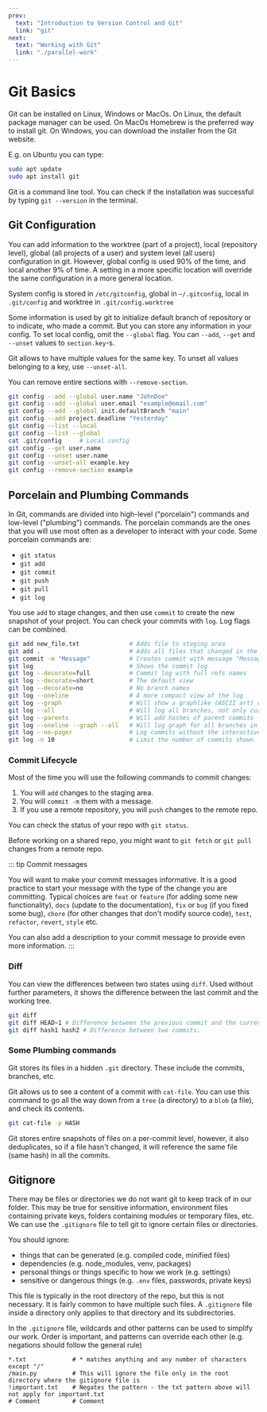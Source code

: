```yaml
---
prev:
  text: "Introduction to Version Control and Git"
  link: "git"
next:
  text: "Working with Git"
  link: "./parallel-work"
---
```


# Git Basics

Git can be installed on Linux, Windows or MacOs. On Linux, the default package manager can be used. On MacOs Homebrew is the preferred way to install git. On Windows, you can download the installer from the Git website.

E.g. on Ubuntu you can type:

```bash
sudo apt update
sudo apt install git
```

Git is a command line tool. You can check if the installation was successful by typing `git --version` in the terminal.

## Git Configuration

You can add information to the worktree (part of a project), local (repository level), global (all projects of a user) and system level (all users) configuration in git. However, global config is used 90% of the time, and local another 9% of time. A setting in a more specific location will override the same configuration in a more general location.

System config is stored in `/etc/gitconfig`, global in `~/.gitconfig`, local in `.git/config` and worktree in `.git/config.worktree`

Some information is used by git to initialize default branch of repository or to indicate, who made a commit. But you can store any information in your config. To set local config, omit the `--global` flag. You can `--add`, `--get` and `--unset` values to `section.key`-s.

Git allows to have multiple values for the same key. To unset all values belonging to a key, use `--unset-all`.

You can remove entire sections with `--remove-section`.

```bash
git config --add --global user.name "JohnDoe"
git config --add --global user.email "example@email.com"
git config --add --global init.defaultBranch "main"
git config --add project.deadline "Yesterday"
git config --list --local
git config --list --global
cat .git/config     # Local config
git config --get user.name
git config --unset user.name
git config --unset-all example.key
git config --remove-section example
```

## Porcelain and Plumbing Commands

In Git, commands are divided into high-level ("porcelain") commands and low-level ("plumbing") commands. The porcelain commands are the ones that you will use most often as a developer to interact with your code. Some porcelain commands are:

- `git status`
- `git add`
- `git commit`
- `git push`
- `git pull`
- `git log`

You use `add` to stage changes, and then use `commit` to create the new snapshot of your project. You can check your commits with `log`. Log flags can be combined.

```bash
git add new_file.txt              # Adds file to staging area
git add .                         # Adds all files that changed in the current directory
git commit -m "Message"           # Creates commit with message "Message"
git log                           # Shows the commit log
git log --decorate=full           # Commit log with full refs names
git log --decorate=short          # The default view
git log --decorate=no             # No branch names
git log --oneline                 # A more compact view of the log
git log --graph                   # Will show a graphlike (ASCII art) output connecting the branches
git log --all                     # Will log all branches, not only current
git log --parents                 # Will add hashes of parent commits
git log --oneline --graph --all   # Will log graph for all branches in a compact form
git log --no-pager                # Log commits without the interactive pager
git log -n 10                     # Limit the number of commits shown
```

### Commit Lifecycle

Most of the time you will use the following commands to commit changes:

1. You will `add` changes to the staging area.
2. You will `commit -m` them with a message.
3. If you use a remote repository, you will `push` changes to the remote repo.

You can check the status of your repo with `git status`.

Before working on a shared repo, you might want to `git fetch` or `git pull` changes from a remote repo.

::: tip Commit messages

You will want to make your commit messages informative. It is a good practice to start your message with the type of the change you are committing. Typical choices are `feat` or `feature` (for adding some new functionality), `docs` (update to the documentation), `fix` or `bug` (if you fixed some bug), `chore` (for other changes that don't modify source code), `test`, `refactor`, `revert`, `style` etc.

You can also add a description to your commit message to provide even more information.
:::

### Diff

You can view the differences between two states using `diff`. Used without further parameters, it shows the difference between the last commit and the working tree.

```bash
git diff
git diff HEAD~1 # Difference between the previous commit and the current state, incl. last commit and uncommitted changes
git diff hash1 hash2 # Difference between two commits.
```

### Some Plumbing commands

Git stores its files in a hidden `.git` directory. These include the commits, branches, etc.

Git allows us to see a content of a commit with `cat-file`. You can use this command to go all the way down from a `tree` (a directory) to a `blob` (a file), and check its contents.

```bash
git cat-file -p HASH
```

Git stores entire snapshots of files on a per-commit level, however, it also deduplicates, so if a file hasn't changed, it will reference the same file (same hash) in all the commits.

## Gitignore

There may be files or directories we do not want git to keep track of in our folder. This may be true for sensitive information, environment files containing private keys, folders containing modules or temporary files, etc. We can use the `.gitignore` file to tell git to ignore certain files or directories.

You should ignore:

- things that can be generated (e.g. compiled code, minified files)
- dependencies (e.g. node_modules, venv, packages)
- personal things or things specific to how we work (e.g. settings)
- sensitive or dangerous things (e.g. `.env` files, passwords, private keys)

This file is typically in the root directory of the repo, but this is not necessary. It is fairly common to have multiple such files. A `.gitignore` file inside a directory only applies to that directory and its subdirectories.

In the `.gitignore` file, wildcards and other patterns can be used to simplify our work. Order is important, and patterns can override each other (e.g. negations should follow the general rule)

```text
*.txt             # * matches anything and any number of characters except "/"
/main.py          # This will ignore the file only in the root directory where the gitignore file is
!important.txt    # Negates the pattern - the txt pattern above will not apply for important.txt
# Comment         # Comment
```
